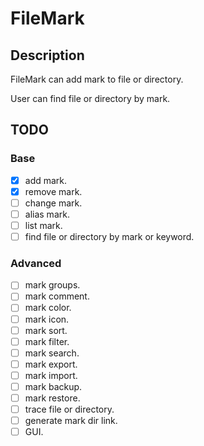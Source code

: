 # FileMark

## Description

FileMark can add mark to file or directory.

User can find file or directory by mark.

## TODO

### Base

- [x] add mark.
- [x] remove mark.
- [ ] change mark.
- [ ] alias mark.
- [ ] list mark.
- [ ] find file or directory by mark or keyword.

### Advanced

- [ ] mark groups.
- [ ] mark comment.
- [ ] mark color.
- [ ] mark icon.
- [ ] mark sort.
- [ ] mark filter.
- [ ] mark search.
- [ ] mark export.
- [ ] mark import.
- [ ] mark backup.
- [ ] mark restore.
- [ ] trace file or directory.
- [ ] generate mark dir link.
- [ ] GUI.
